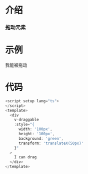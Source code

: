 # 介绍

### 拖动元素

# 示例

<script setup>
</script>

<div
  v-draggable
  :style="{
    width: '100px',
    height: '100px',
    background: 'green',
    transform: 'translateX(50px)'
  }"
>
  我能被拖动
</div>

# 代码

```js
<script setup lang="ts">
</script>
<template>
  <div
    v-draggable
    :style="{
      width: '100px',
      height: '100px',
      background: 'green',
      transform: 'translateX(50px)'
    }"
  >
    I can drag
  </div>
</template>
```
